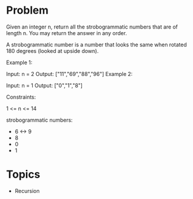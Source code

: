 # Problem
Given an integer n, return all the strobogrammatic numbers that are of length n. You may return the answer in any order.

A strobogrammatic number is a number that looks the same when rotated 180 degrees (looked at upside down).

 

Example 1:

Input: n = 2
Output: ["11","69","88","96"]
Example 2:

Input: n = 1
Output: ["0","1","8"]
 

Constraints:

1 <= n <= 14

strobogrammatic numbers:
- 6 <-> 9
- 8
- 0
- 1

# Topics
- Recursion